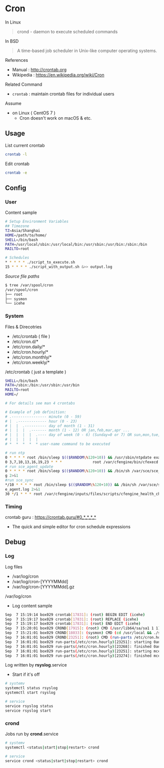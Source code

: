 # Cron

In Linux

> crond - daemon to execute scheduled commands

In BSD

> A time-based job scheduler in Unix-like computer operating systems.

References

- Manual : http://crontab.org
- Wikipedia : https://en.wikipedia.org/wiki/Cron

Related Command

- `crontab` : maintain crontab files for individual users

Assume

- on Linux ( CentOS 7 )
    - Cron doesn't work on macOS & etc.

## Usage

List current crontab

```bash
crontab -l
```

Edit crontab

```bash
crontab -e
```

## Config

### User

Content sample

```bash
# Setup Environment Variables
## Timezone
TZ=Asia/Shanghai
HOME=/path/to/home/
SHELL=/bin/bash
PATH=/usr/local/sbin:/usr/local/bin:/usr/sbin:/usr/bin:/sbin:/bin
MAILTO=root

# Schedules
* * * * * ./script_to_execute.sh
15 * * * * ./script_with_output.sh &>> output.log
```

_Source file paths_

```bash
$ tree /var/spool/cron
/var/spool/cron
├── root
├── sysmon
└── icehe
```

### System

Files & Direcotries

- /etc/crontab ( file )
- /etc/cron.d/*
- /etc/cron.daily/*
- /etc/cron.hourly/*
- /etc/cron.monthly/*
- /etc/cron.weekly/*

/etc/crontab ( just a template )

```bash
SHELL=/bin/bash
PATH=/sbin:/bin:/usr/sbin:/usr/bin
MAILTO=root
HOME=/

# For details see man 4 crontabs

# Example of job definition:
# .---------------- minute (0 - 59)
# |  .------------- hour (0 - 23)
# |  |  .---------- day of month (1 - 31)
# |  |  |  .------- month (1 - 12) OR jan,feb,mar,apr ...
# |  |  |  |  .---- day of week (0 - 6) (Sunday=0 or 7) OR sun,mon,tue,wed,thu,fri,sat
# |  |  |  |  |
# *  *  *  *  * user-name command to be executed

# run ntp
0 * * * * root /bin/sleep $(($RANDOM\%120+10)) && /usr/sbin/ntpdate example.com.cn > /dev/null
0 3,7,10,13,16,19,23 * * *              root /var/cfengine/bin/cfexecd
# run sce_agent_update
0 * * * * root /bin/sleep $(($RANDOM\%120+10)) && /bin/sh /var/sce/sce_agent_update.sh >> /var/log/sce/sce_agent.lo
g 2>&1
#run sce_sync
*/10 * * * * root /bin/sleep $(($RANDOM\%120+10)) && /bin/sh /var/sce/sce_agent/jobs/sce_sync.sh >> /var/log/sce/sc
e_agent.log 2>&1
30 */1 * * * root /var/cfengine/inputs/files/scripts/cfengine_health_check.sh
```

### Timing

crontab guru : <https://crontab.guru/#0_*_*_*_*>

- The quick and simple editor for cron schedule expressions

## Debug

### Log

Log files

- /var/log/cron
- /var/log/cron-[YYYYMMdd]
- /var/log/cron-[YYYYMMdd].gz

/var/log/cron

- Log content sample

```bash
Sep  7 15:19:14 box029 crontab[17831]: (root) BEGIN EDIT (icehe)
Sep  7 15:19:17 box029 crontab[17831]: (root) REPLACE (icehe)
Sep  7 15:19:17 box029 crontab[17831]: (root) END EDIT (icehe)
Sep  7 15:20:01 box029 CROND[17915]: (root) CMD (/usr/lib64/sa/sa1 1 1)
Sep  7 15:21:01 box029 CROND[18033]: (sysmon) CMD (cd /usr/local && ./send.sh >/dev/null 2>&1)
Sep  7 16:01:01 box029 CROND[23251]: (root) CMD (run-parts /etc/cron.hourly)
Sep  7 16:01:01 box029 run-parts(/etc/cron.hourly)[23251]: starting 0anacron
Sep  7 16:01:01 box029 run-parts(/etc/cron.hourly)[23268]: finished 0anacron
Sep  7 16:01:01 box029 run-parts(/etc/cron.hourly)[23251]: starting mcelog.cron
Sep  7 16:01:01 box029 run-parts(/etc/cron.hourly)[23274]: finished mcelog.cron
```

Log written by **rsyslog**.service

- Start if it's off

```bash
# systemv
systemctl status rsyslog
systemctl start rsyslog

# service
service rsyslog status
service rsyslog start
```

### crond

Jobs run by **crond**.service

```bash
# systemv
systemctl <status|start|stop|restart> crond

# service
service crond <status|start|stop|restart> crond
```